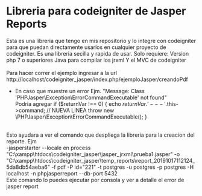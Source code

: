 # Libreria para codeigniter de Jasper Reports
Esta es una libreria que tengo en mis repositorio y lo integre con codeigniter para que puedan directamente usarlos en cualquier proyecto de codeigniter. Es una libreria secilla y rapida de usar. Solo requiere: Version php 7 o superiores Java para compilar los jrxml Y el MVC de codeigniter<br>
<br>
Para hacer correr el ejemplo ingresar a la url http://localhost/codeigniter_jasper/index.php/ejemploJasper/creandoPdf<br>
- En caso que muestre un error Ejm. "Message: Class 'PHPJasper\Exception\ErrorCommandExecutable' not found"<br>
  Podria agregar 
  if ($returnVar !== 0) {
      echo $returnVar.'---'.$this->command; // NUEVA LINEA
      throw new \PHPJasper\Exception\ErrorCommandExecutable();
  }
<br>
Esto ayudara a ver el comando que despliega la libreria para la creacion del reporte. Ejm<br>
-jasperstarter --locale en process "C:\xampp\htdocs\codeigniter_jasper\jasper_jrxml\prueba1.jasper" -o "C:\xampp\htdocs\codeigniter_jasper\temp_reports\report_20191017112124_5da8db54aeba6" -f pdf -P id="221" -t postgres -u postgres -p postgres -H localhost -n phpjasperreport --db-port 5432 <br>
Este comando lo puedes ejecutar por consola y ver a detalle el error de jasper report
